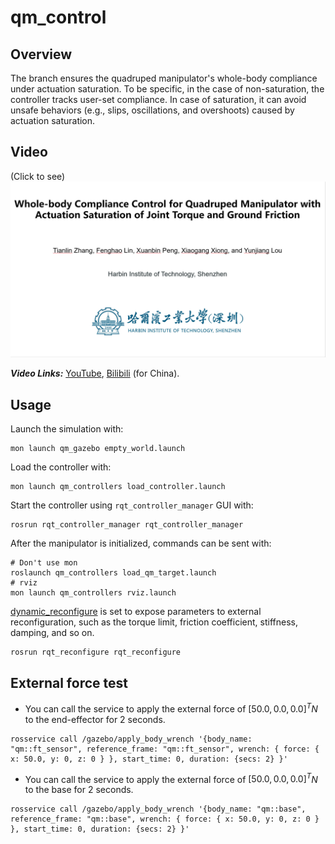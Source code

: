 # qm_control

## Overview

The branch ensures the quadruped manipulator's whole-body compliance under actuation saturation. To be specific, in the case of non-saturation, the controller tracks user-set compliance. In case of saturation, it can avoid unsafe behaviors (e.g., slips, oscillations, and overshoots) caused by actuation saturation.

## Video

(Click to see)
[![Watch the video](./docs/cover.jpg)](https://youtu.be/EUXxHV2ZGMQ)

***Video Links:*** [YouTube](https://youtu.be/EUXxHV2ZGMQ), [Bilibili](https://www.bilibili.com/video/BV1vi421d7rq) (for China).


## Usage

Launch the simulation with:

```
mon launch qm_gazebo empty_world.launch
```

Load the controller with:

```
mon launch qm_controllers load_controller.launch
```

Start the controller using `rqt_controller_manager` GUI with:

```
rosrun rqt_controller_manager rqt_controller_manager
```

After the manipulator is initialized, commands can be sent with: 

```
# Don't use mon
roslaunch qm_controllers load_qm_target.launch 
# rviz
mon launch qm_controllers rviz.launch
```

[dynamic_reconfigure](http://wiki.ros.org/dynamic_reconfigure) is set to expose parameters to external reconfiguration, such as the torque limit, friction coefficient, stiffness, damping, and so on.

```
rosrun rqt_reconfigure rqt_reconfigure
```



## External force test

-   You can call the service to apply the external force of $[50.0, 0.0, 0.0]^T$$N$ to the end-effector for 2 seconds.

```
rosservice call /gazebo/apply_body_wrench '{body_name: "qm::ft_sensor", reference_frame: "qm::ft_sensor", wrench: { force: { x: 50.0, y: 0, z: 0 } }, start_time: 0, duration: {secs: 2} }'
```

-   You can call the service to apply the external force of $[50.0, 0.0, 0.0]^T$$N$ to the base for 2 seconds.

```
rosservice call /gazebo/apply_body_wrench '{body_name: "qm::base", reference_frame: "qm::base", wrench: { force: { x: 50.0, y: 0, z: 0 } }, start_time: 0, duration: {secs: 2} }'
```
